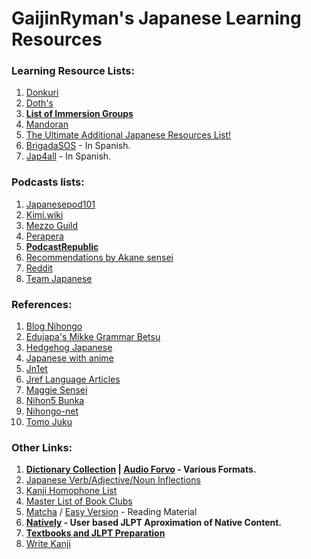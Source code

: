 # GaijinRyman's Japanese Learning Resources

### Learning Resource Lists:

1. [Donkuri](https://donkuri.github.io/learn-japanese/)
2. [Doth's](https://docs.google.com/document/d/1dERLxWqOOmbL0jq9KrPP0IFYTKRt3AlDEqrLtZytfKQ/)
3. **[List of Immersion Groups](https://docs.google.com/document/d/1EyIKdsFgsakIh568loSanprRbgzZeAiRTNVkDWoY5RI)**
4. [Mandoran](http://www.mandoran.com/japanese.html)
5. [The Ultimate Additional Japanese Resources List!](https://community.wanikani.com/t/the-ultimate-additional-japanese-resources-list/16859)
6. [BrigadaSOS](https://brigadasos.xyz/) - In Spanish.
7. [Jap4all](https://www.sites.google.com/view/jap4all) - In Spanish.

### Podcasts lists:

1. [Japanesepod101](https://www.japanesepod101.com/blog/2022/02/17/japanese-podcasts/)
2. [Kimi.wiki](https://kimi.wiki/japanese/podcasts)
3. [Mezzo Guild](https://www.mezzoguild.com/japanese-podcasts/)
4. [Perapera](https://www.perapera.org/best-podcasts-learning-japanese)
5. **[PodcastRepublic](https://www.podcastrepublic.net/)**
6. [Recommendations by Akane sensei](https://www.youtube.com/watch?v=Pcq23OG_jks)
7. [Reddit](https://www.reddit.com/r/LearnJapanese/comments/n1rocl/a_big_list_of_japanese_podcasts_from_beginners_to/)
8. [Team Japanese](https://teamjapanese.com/japanese-podcasts/)

### References:

1. [Blog Nihongo](https://blognihongo.com/)
2. [Edujapa's Mikke Grammar Betsu](https://edujapa.com/mikke/grammarbetsu)
3. [Hedgehog Japanese](https://hedgehog-japanese.com/)
4. [Japanese with anime](https://www.japanesewithanime.com/)
5. [Jn1et](https://jn1et.com/)
6. [Jref Language Articles](https://jref.com/articles/categories/language.4/)
7. [Maggie Sensei](https://maggiesensei.com/)
8. [Nihon5 Bunka](https://nihon5-bunka.net/)
9. [Nihongo-net](https://nihongo-net.com/)
10. [Tomo Juku](https://www.tomojuku.com/blog/sitemaps/)

### Other Links:

1. **[Dictionary Collection](https://cloud.freemdict.com/index.php/s/pgKcDcbSDTCzXCs?path=%2FJAPANESE) | [Audio Forvo](https://cloud.freemdict.com/index.php/s/pgKcDcbSDTCzXCs?path=%2F0%20Forvo%20audio) - Various Formats.**
2. [Japanese Verb/Adjective/Noun Inflections](https://hayashibe.jp/tr/juman/dictionary/cform)
3. [Kanji Homophone List](https://www.bretmayer.com/ijidokun.html)
4. [Master List of Book Clubs](https://community.wanikani.com/t/master-list-of-book-clubs/35283)
5. [Matcha](https://matcha-jp.com/) / [Easy Version](https://matcha-jp.com/easy) - Reading Material
6. **[Natively](https://learnnatively.com/) - User based JLPT Aproximation of Native Content.**
7. **[Textbooks and JLPT Preparation](https://nitroflare.com/folder/949760/L045paG9uZ28)**
8. [Write Kanji](https://kanji.sh/write)
